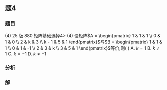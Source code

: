 ## 题4
### 题目
(4) 25 版 880 矩阵基础选择$4 >$
(4) 设矩阵$A = \begin{pmatrix} 1 & 1 & 1 \\  0 & 1 & 0 \\  2 & k & 3 \\  k - 1 & 5 & 1 \end{pmatrix}$与$B = \begin{pmatrix} 1 & 1 & 1 \\  0 & 1 &  -1 \\  2 & 3 & k \\  3 & 5 & 1 \end{pmatrix}$等价,则( )
A. $k = 1$
B. $k \neq  1$
C. $k =  -1$
D. $k \neq   -1$
### 分析

### 解